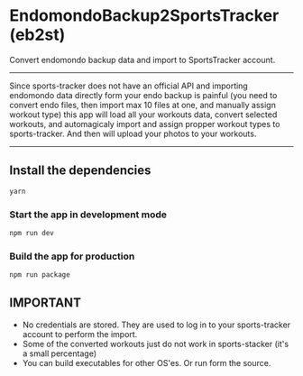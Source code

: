 # EndomondoBackup2SportsTracker (eb2st)

Convert endomondo backup data and import to SportsTracker account.

---
Since sports-tracker does not have an official API and importing endomondo data directly form your endo backup is painful (you need to convert endo files, then import max 10 files at one, and manually assign workout type) this app will load all your workouts data, convert selected workouts, and automagicaly import and assign propper workout types to sports-tracker. And then will upload your photos to your workouts.

---

## Install the dependencies
```bash
yarn
```

### Start the app in development mode
```bash
npm run dev
```

### Build the app for production
```bash
npm run package
```

## IMPORTANT

* No credentials are stored. They are used to log in to your sports-tracker account to perform the import.
* Some of the converted workouts just do not work in sports-stacker (it's a small percentage)
* You can build executables for other OS'es. Or run form the source.
